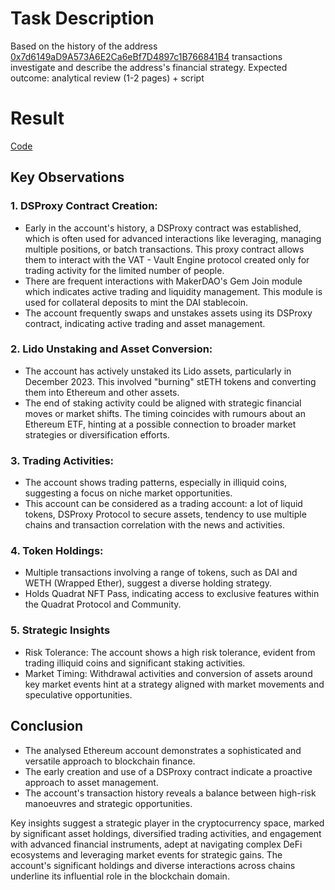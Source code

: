 # Task Description

Based on the history of the address [0x7d6149aD9A573A6E2Ca6eBf7D4897c1B766841B4](https://etherscan.io/address/0x7d6149ad9a573a6e2ca6ebf7d4897c1b766841b4) transactions  investigate and describe the address's financial strategy.
Expected outcome: analytical review (1-2 pages) + script

# Result

[Code]()

## Key Observations

### 1. DSProxy Contract Creation:
   - Early in the account's history, a DSProxy contract was established, which is often used for advanced interactions like leveraging, managing multiple positions, or batch transactions. This proxy contract allows them to interact with the VAT - Vault Engine protocol created only for trading activity for the limited number of people.
   - There are frequent interactions with MakerDAO's Gem Join module which indicates active trading and liquidity management. This module is used for collateral deposits to mint the DAI stablecoin.
   - The account frequently swaps and unstakes assets using its DSProxy contract, indicating active trading and asset management.

### 2. Lido Unstaking and Asset Conversion:
   - The account has actively unstaked its Lido assets, particularly in December 2023. This involved "burning" stETH tokens and converting them into Ethereum and other assets.
   - The end of staking activity could be aligned with strategic financial moves or market shifts. The timing coincides with rumours about an Ethereum ETF, hinting at a possible connection to broader market strategies or diversification efforts.

### 3. Trading Activities:
   - The account shows trading patterns, especially in illiquid coins, suggesting a focus on niche market opportunities.
   - This account can be considered as a trading account: a lot of liquid tokens, DSProxy Protocol to secure assets, tendency to use multiple chains and transaction correlation with the news and activities.

### 4. Token Holdings:
   - Multiple transactions involving a range of tokens, such as DAI and WETH (Wrapped Ether), suggest a diverse holding strategy.
   - Holds Quadrat NFT Pass, indicating access to exclusive features within the Quadrat Protocol and Community.

### 5. Strategic Insights
   - Risk Tolerance: The account shows a high risk tolerance, evident from trading illiquid coins and significant staking activities.
   - Market Timing: Withdrawal activities and conversion of assets around key market events hint at a strategy aligned with market movements and speculative opportunities.

## Conclusion

   - The analysed Ethereum account demonstrates a sophisticated and versatile approach to blockchain finance.
   - The early creation and use of a DSProxy contract indicate a proactive approach to asset management.
   - The account's transaction history reveals a balance between high-risk manoeuvres and strategic opportunities.

Key insights suggest a strategic player in the cryptocurrency space, marked by significant asset holdings, diversified trading activities, and engagement with advanced financial instruments, adept at navigating complex DeFi ecosystems and leveraging market events for strategic gains. The account's significant holdings and diverse interactions across chains underline its influential role in the blockchain domain.
